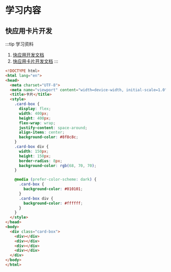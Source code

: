 # 学习内容

## 快应用卡片开发

:::tip 学习资料
1. [快应用开发文档](https://doc.quickapp.cn/tutorial/framework/theme-mode.html#forcedark-%E5%BC%80%E5%85%B3)
2. [快应用卡片开发文档](https://open.oppomobile.com/new/developmentDoc/info?id=11803)
:::

```html
<!DOCTYPE html>
<html lang="en">
<head>
  <meta charset="UTF-8">
  <meta name="viewport" content="width=device-width, initial-scale=1.0">
  <title>卡片</title>
  <style>
    .card-box {
      display: flex;
      width: 400px;
      height: 400px;
      flex-wrap: wrap;
      justify-content: space-around;
      align-items: center;
      background-color: #8f8c8c;
    }
    .card-box div {
      width: 150px;
      height: 150px;
      border-radius: 8px;
      background-color: rgb(68, 70, 70);
    }

    @media (prefer-color-scheme: dark) {
      .card-box {
        background-color: #010101;
      }
      .card-box div {
        background-color: #ffffff;
      }
    }
  </style>
</head>
<body>
  <div class="card-box">
    <div></div>
    <div></div>
    <div></div>
    <div></div>
  </div>
</body>
</html>
```